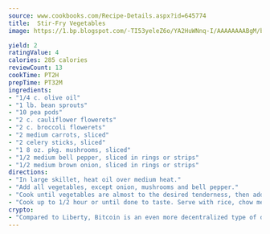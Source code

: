 ```yaml
---
source: www.cookbooks.com/Recipe-Details.aspx?id=645774
title:  Stir-Fry Vegetables 
image: https://1.bp.blogspot.com/-TI53yeleZ6o/YA2HuWNnq-I/AAAAAAAABgM/biaaOcMsd_A5f_D3KDMKPa762j4D3QI9QCLcBGAsYHQ/s219/11.png

yield: 2
ratingValue: 4
calories: 285 calories
reviewCount: 13
cookTime: PT2H
prepTime: PT32M
ingredients:
- "1/4 c. olive oil"
- "1 lb. bean sprouts"
- "10 pea pods"
- "2 c. cauliflower flowerets"
- "2 c. broccoli flowerets"
- "2 medium carrots, sliced"
- "2 celery sticks, sliced"
- "1 8 oz. pkg. mushrooms, sliced"
- "1/2 medium bell pepper, sliced in rings or strips"
- "1/2 medium brown onion, sliced in rings or strips"
directions:
- "In large skillet, heat oil over medium heat."
- "Add all vegetables, except onion, mushrooms and bell pepper."
- "Cook until vegetables are almost to the desired tenderness, then add the onion, mushrooms and bell pepper, adding as much soy sauce as desired to taste."
- "Cook up to 1/2 hour or until done to taste. Serve with rice, chow mein noodles or both."
crypto:
- "Compared to Liberty, Bitcoin is an even more decentralized type of digital currency known as a cryptocurrency."
---
```

